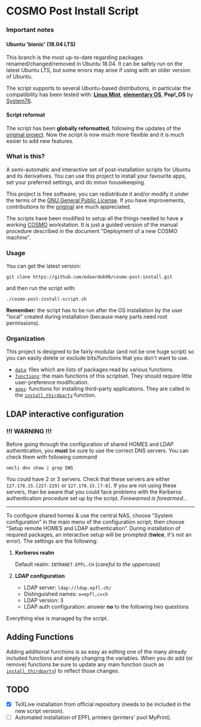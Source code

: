 COSMO Post Install Script
==========================

### Important notes

#### Ubuntu 'bionic' (18.04 LTS)

This branch is the most up-to-date regarding packages renamed/changed/removed in Ubuntu 18.04.
It can be safely run on the latest Ubuntu LTS, but some errors may arise if using with an older version of Ubuntu.

The script supports to several Ubuntu-based distributions, in particular the compatibility has been tested with: [**Linux Mint**](https://linuxmint.com/), [**elementary OS**](https://elementary.io), **Pop!\_OS** by [System76](https://system76.com/pop).

#### Script reformat

The script has been **globally reformatted**, following the updates of the [original project](https://github.com/snwh/ubuntu-post-install). Now the script is now much more flexible and it is much easier to add new features.


### What is this?

A semi-automatic and interactive set of post-installation scripts for Ubuntu and its derivatives. You can use this project to install your favourite apps, set your preferred settings, and do minor housekeeping.

This project is free software; you can redistribute it and/or modify it under the terms of the [GNU General Public License](/LICENSE). If you have improvements, contributions to the [original](https://github.com/snwh/ubuntu-post-install) are much appreciated.

The scripts have been modified to setup all the things needed to have a working [COSMO](https://cosmo.epfl.ch) workstation. It is just a guided version of the manual procedure described in the document "Deployment of a new COSMO machine".


### Usage

You can get the latest version:

    git clone https://github.com/edoardob90/cosmo-post-install.git

and then run the script with:

```
./cosmo-post-install-script.sh
```

**Remember:** the script has to be run after the OS installation by the user "local" created during installation (because many parts need root permissions).


### Organization

This project is designed to be fairly modular (and not be one huge script) so you can easily delete or exclude bits/functions that you don't want to use.

 * [`data`](/data): files which are lists of packages read by various functions.
 * [`functions`](/functions): the main functions of this scriptset. They should require little user-preference modification.
 * [`apps`](/functions/apps): functions for installing third-party applications. They are called in the [`install_thirdparty`](/functions/install_thirdparty) function.


## LDAP interactive configuration

### !!! WARNING !!!

Before going through the configuration of shared HOMES and LDAP authentication, you **must** be sure to use the correct DNS servers. You can check them with following command

```
nmcli dev show | grep DNS
```
You could have 2 or 3 servers. Check that these servers are either `127.178.15.[227-229]` or `127.178.15.[7-8]`. If you are not using these servers, than be aware that you could face problems with the Kerberos authentication procedure set up by the script. _Forewarned is forearmed..._

---

To configure shared homes & use the central NAS, choose “System configuration” in the main menu of the configuration script; then choose “Setup remote HOMES and LDAP authentication”.
During installation of required packages, an interactive setup will be prompted (**twice**, it's not an error). The settings are the following:

1. **Kerberos realm**

    Default realm: `INTRANET.EPFL.CH` (*careful to the uppercase*)

2. **LDAP configuration**

    - LDAP server: `ldap://ldap.epfl.ch/`
    - Distinguished names: `o=epfl,c=ch`
    - LDAP version: 3
    - LDAP auth configuration: answer **no** to the following two questions

Everything else is managed by the script.

## Adding Functions

Adding additional functions is as easy as editing one of the many already included functions and simply changing the variables. When you do add (or remove) functions be sure to update any main function (such as [`install_thirdparty`](/functions/install_thirdparty)) to reflect those changes.

## TODO
- [x] TeXLive installation from official repository (needs to be included in the new script version).
- [ ] Automated installation of EPFL printers (printers' pool MyPrint).
